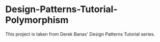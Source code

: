 # Design-Patterns-Tutorial-Polymorphism
This project is taken from Derek Banas' Design Patterns Tutorial series.
